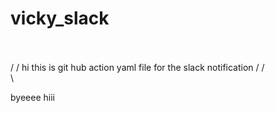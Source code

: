 # vicky_slack
\
\
/
/
hi this is git hub action yaml file for the slack notification
/
/
\
\

byeeee hiii
